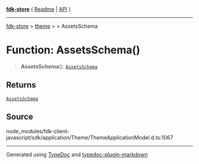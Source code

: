 [**fdk-store**](../../../README.md) ( [Readme](../../../README.md) \| [API](../../../API.md) )

---

[fdk-store](../../../API.md) > [theme](../../README.md) > [<internal>](../README.md) > AssetsSchema

# Function: AssetsSchema()

> **AssetsSchema**(): [`AssetsSchema`](../type-aliases/type-alias.AssetsSchema.md)

## Returns

[`AssetsSchema`](../type-aliases/type-alias.AssetsSchema.md)

## Source

node_modules/fdk-client-javascript/sdk/application/Theme/ThemeApplicationModel.d.ts:1067

---

Generated using [TypeDoc](https://typedoc.org/) and [typedoc-plugin-markdown](https://www.npmjs.com/package/typedoc-plugin-markdown)
